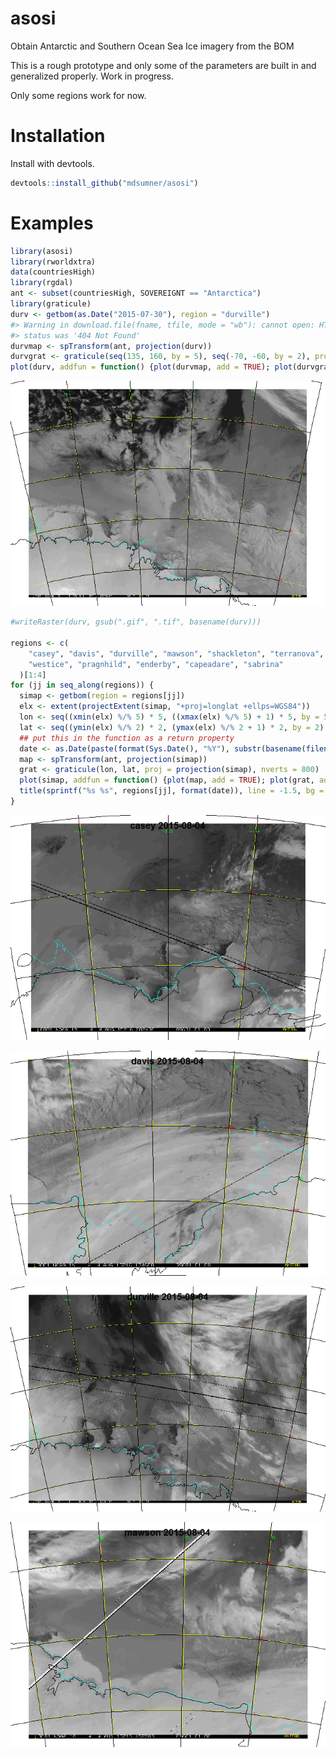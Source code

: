 <!-- README.md is generated from README.Rmd. Please edit that file -->
asosi
=====

Obtain Antarctic and Southern Ocean Sea Ice imagery from the BOM

This is a rough prototype and only some of the parameters are built in and generalized properly. Work in progress.

Only some regions work for now.

Installation
============

Install with devtools.

``` r
devtools::install_github("mdsumner/asosi")
```

Examples
========

``` r
library(asosi)
library(rworldxtra)
data(countriesHigh)
library(rgdal)
ant <- subset(countriesHigh, SOVEREIGNT == "Antarctica")
library(graticule)
durv <- getbom(as.Date("2015-07-30"), region = "durville")
#> Warning in download.file(fname, tfile, mode = "wb"): cannot open: HTTP
#> status was '404 Not Found'
durvmap <- spTransform(ant, projection(durv))
durvgrat <- graticule(seq(135, 160, by = 5), seq(-70, -60, by = 2), proj = projection(durv))
plot(durv, addfun = function() {plot(durvmap, add = TRUE); plot(durvgrat, add = TRUE)}, maxpixels = ncell(durv))
```

 ![](readmefigs/README-unnamed-chunk-3-2.png)

``` r
#writeRaster(durv, gsub(".gif", ".tif", basename(durv)))

regions <- c(
    "casey", "davis", "durville", "mawson", "shackleton", "terranova",
    "westice", "pragnhild", "enderby", "capeadare", "sabrina"
  )[1:4]
for (jj in seq_along(regions)) {
  simap <- getbom(region = regions[jj])
  elx <- extent(projectExtent(simap, "+proj=longlat +ellps=WGS84"))
  lon <- seq((xmin(elx) %/% 5) * 5, ((xmax(elx) %/% 5) + 1) * 5, by = 5)
  lat <- seq((ymin(elx) %/% 2) * 2, (ymax(elx) %/% 2 + 1) * 2, by = 2)
  ## put this in the function as a return property
  date <- as.Date(paste(format(Sys.Date(), "%Y"), substr(basename(filename(simap)), 10, 13)), "%Y %m%d")
  map <- spTransform(ant, projection(simap))
  grat <- graticule(lon, lat, proj = projection(simap), nverts = 800)
  plot(simap, addfun = function() {plot(map, add = TRUE); plot(grat, add = TRUE)}, maxpixels = ncell(simap))
  title(sprintf("%s %s", regions[jj], format(date)), line = -1.5, bg = "grey")
}
```

 
![](readmefigs/README-unnamed-chunk-3-4.png) 

![](readmefigs/README-unnamed-chunk-3-6.png) 

![](readmefigs/README-unnamed-chunk-3-8.png) 

![](readmefigs/README-unnamed-chunk-3-10.png)
